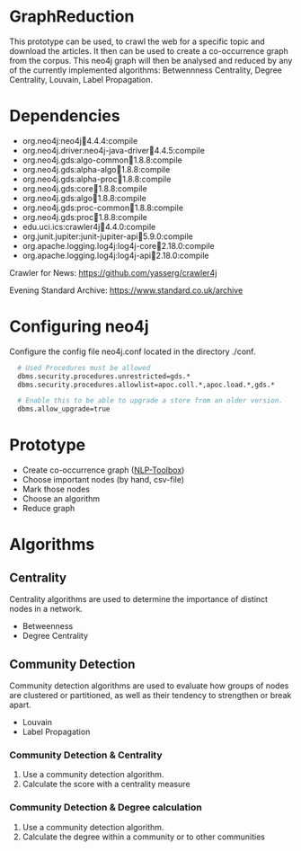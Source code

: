 # GraphReduction
This prototype can be used, to crawl the web for a specific topic and download the articles. It then can be used to
create a co-occurrence graph from the corpus. This neo4j graph will then be analysed and reduced by any of the currently
implemented algorithms: Betwennness Centrality, Degree Centrality, Louvain, Label Propagation.

# Dependencies
- org.neo4j:neo4j:jar:4.4.4:compile
- org.neo4j.driver:neo4j-java-driver:jar:4.4.5:compile
- org.neo4j.gds:algo-common:jar:1.8.8:compile
- org.neo4j.gds:alpha-algo:jar:1.8.8:compile
- org.neo4j.gds:alpha-proc:jar:1.8.8:compile
- org.neo4j.gds:core:jar:1.8.8:compile
- org.neo4j.gds:algo:jar:1.8.8:compile
- org.neo4j.gds:proc-common:jar:1.8.8:compile
- org.neo4j.gds:proc:jar:1.8.8:compile
- edu.uci.ics:crawler4j:jar:4.4.0:compile
- org.junit.jupiter:junit-jupiter-api:jar:5.9.0:compile
- org.apache.logging.log4j:log4j-core:jar:2.18.0:compile
- org.apache.logging.log4j:log4j-api:jar:2.18.0:compile

Crawler for News:
https://github.com/yasserg/crawler4j

Evening Standard Archive:
https://www.standard.co.uk/archive

# Configuring neo4j
Configure the config file neo4j.conf located in the directory ./conf.

```bash
  # Used Procedures must be allowed
  dbms.security.procedures.unrestricted=gds.*
  dbms.security.procedures.allowlist=apoc.coll.*,apoc.load.*,gds.*

  # Enable this to be able to upgrade a store from an older version.
  dbms.allow_upgrade=true
```

# Prototype
- Create co-occurrence graph ([NLP-Toolbox](https://www.mario-kubek.de/lectures/The_Hagen_NLPToolbox_NLIR2021.pdf))
- Choose important nodes (by hand, csv-file)
- Mark those nodes
- Choose an algorithm
- Reduce graph

# Algorithms
## Centrality
Centrality algorithms are used to determine the importance of distinct nodes in a network.
- Betweenness
- Degree Centrality

## Community Detection
Community detection algorithms are used to evaluate how groups of nodes are clustered or partitioned, as well as their
tendency to strengthen or break apart.
- Louvain
- Label Propagation

### Community Detection & Centrality
1. Use a community detection algorithm.
2. Calculate the score with a centrality measure

### Community Detection & Degree calculation
1. Use a community detection algorithm.
2. Calculate the degree within a community or to other communities

